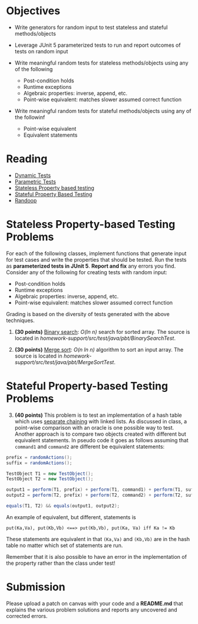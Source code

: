 # Objectives

* Write generators for random input to test stateless and stateful methods/objects
* Leverage JUnit 5 parameterized tests to run and report outcomes of tests on random input
* Write meaningful random tests for stateless methods/objects using any of the following

   * Post-condition holds
   * Runtime exceptions
   * Algebraic properties: inverse, append, etc.
   * Point-wise equivalent: matches slower assumed correct function

* Write meaningful random tests for stateful methods/objects using any of the followinf

  * Point-wise equivalent
  * Equivalent statements

# Reading

* [Dynamic Tests](https://blog.codefx.org/libraries/junit-5-dynamic-tests/)
* [Parametric Tests](https://blog.codefx.org/libraries/junit-5-parameterized-tests/)
* [Stateless Property based testing](https://docs.google.com/presentation/d/1iGbxZoL_cqr5vgYjyBFdE_kjKDfW7xfDzgRrJt_vXSw/edit)
* [Stateful Property Based Testing](https://docs.google.com/presentation/d/1gKC6CYCXQjIGwXd2-I6lcKgG6bi5q3nOmCqKoqX5LGI/edit#slide=id.ge46cba2e6_0_7)
* [Randoop](https://randoop.github.io/randoop/)

# Stateless Property-based Testing Problems

For each of the following classes, implement functions that generate input for test cases and write the properties that should be tested. Run the tests as **parameterized tests in JUnit 5**. **Report and fix** any errors you find. Consider any of the following for creating tests with random input:

   * Post-condition holds
   * Runtime exceptions
   * Algebraic properties: inverse, append, etc.
   * Point-wise equivalent: matches slower assumed correct function

Grading is based on the diversity of tests generated with the above techniques.

1) **(30 points)** [Binary search](https://en.wikipedia.org/wiki/Binary_search_algorithm): *O(ln n)* search for sorted array. The source is located in *homework-support/src/test/java/pbt/BinarySearchTest*. 

2) **(30 points)** [Merge sort](https://en.wikipedia.org/wiki/Merge_sort): *O(n ln n)* algorithm to sort an input array. The source is located in *homework-support/src/test/java/pbt/MergeSortTest*.

# Stateful Property-based Testing Problems

3) **(40 points)** This problem is to test an implementation of a hash table which uses [separate chaining](https://en.wikipedia.org/wiki/Hash_table) with linked lists. As discussed in class, a point-wise comparison with an oracle is one possible way to test. Another approach is to compare two objects created with different but equivalent statements. In pseudo code it goes as follows assuming that `command1` and `command2` are different be equivalent statements:


```java
prefix = randomActions();
suffix = randomActions();

TestObject T1 = new TestObject();
TestObject T2 = new TestObject();

output1 = perform(T1, prefix) + perform(T1, command1) + perform(T1, suffix);
output2 = perform(T2, prefix) + perform(T2, command2) + perform(T2, suffix);

equals(T1, T2) && equals(output1, output2);
```


An example of equivalent, but different, statements is


```
put(Ka,Va), put(Kb,Vb) <==> put(Kb,Vb), put(Ka, Va) iff Ka != Kb
```


These statements are equivalent in that `(Ka,Va)` and `(Kb,Vb)` are in the hash table no matter which set of statements are run.

Remember that it is also possible to have an error in the implementation of the property rather than the class under test! 

# Submission

Please upload a patch on canvas with your code and a **README.md** that explains the various problem solutions and reports any uncovered and corrected errors.